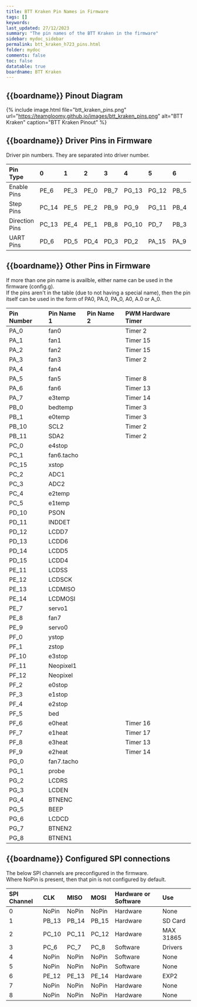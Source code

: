 ```yaml
---
title: BTT Kraken Pin Names in Firmware
tags: []
keywords: 
last_updated: 27/12/2023
summary: "The pin names of the BTT Kraken in the firmware"
sidebar: mydoc_sidebar
permalink: btt_kraken_h723_pins.html
folder: mydoc
comments: false
toc: false
datatable: true
boardname: BTT Kraken
---
```


## {{boardname}} Pinout Diagram

{% include image.html file="btt_kraken_pins.png" url="https://teamgloomy.github.io/images/btt_kraken_pins.png" alt="BTT Kraken" caption="BTT Kraken Pinout" %}

## {{boardname}} Driver Pins in Firmware

Driver pin numbers. They are separated into driver number.

<div class="datatable-begin"></div>

|Pin Type|0|1|2|3|4|5|6|7|
| :------------- |:-------------|:-------------|:-------------|:-------------|:-------------|:-------------|:-------------|:-------------|
|Enable Pins|PE_6| PE_3| PE_0| PB_7| PG_13| PG_12| PB_5| PG_14|
|Step Pins|PC_14| PE_5| PE_2| PB_9| PG_9| PG_11| PB_4| PG_15|
|Direction Pins|PC_13| PE_4| PE_1| PB_8| PG_10| PD_7| PB_3| PB_6|
|UART Pins|PD_6| PD_5| PD_4| PD_3| PD_2| PA_15| PA_9| PA_10|

<div class="datatable-end"></div>

## {{boardname}} Other Pins in Firmware

If more than one pin name is availble, either name can be used in the firmware (config.g).  
If the pins aren't in the table (due to not having a special name), then the pin itself can be used in the form of PA0, PA.0, PA_0, A0, A.0 or A_0.

<div class="datatable-begin"></div>

|Pin Number|Pin Name 1|Pin Name 2|PWM Hardware Timer|
| :------------- |:-------------|:-------------|:-------------|
|PA_0|fan0||Timer 2|
|PA_1|fan1||Timer 15|
|PA_2|fan2||Timer 15|
|PA_3|fan3||Timer 2|
|PA_4|fan4|||
|PA_5|fan5||Timer 8|
|PA_6|fan6||Timer 13|
|PA_7|e3temp||Timer 14|
|PB_0|bedtemp||Timer 3|
|PB_1|e0temp||Timer 3|
|PB_10|SCL2||Timer 2|
|PB_11|SDA2||Timer 2|
|PC_0|e4stop|||
|PC_1|fan6.tacho|||
|PC_15|xstop|||
|PC_2|ADC1|||
|PC_3|ADC2|||
|PC_4|e2temp|||
|PC_5|e1temp|||
|PD_10|PSON|||
|PD_11|INDDET|||
|PD_12|LCDD7|||
|PD_13|LCDD6|||
|PD_14|LCDD5|||
|PD_15|LCDD4|||
|PE_11|LCDSS|||
|PE_12|LCDSCK|||
|PE_13|LCDMISO|||
|PE_14|LCDMOSI|||
|PE_7|servo1|||
|PE_8|fan7|||
|PE_9|servo0|||
|PF_0|ystop|||
|PF_1|zstop|||
|PF_10|e3stop|||
|PF_11|Neopixel1|||
|PF_12|Neopixel|||
|PF_2|e0stop|||
|PF_3|e1stop|||
|PF_4|e2stop|||
|PF_5|bed|||
|PF_6|e0heat||Timer 16|
|PF_7|e1heat||Timer 17|
|PF_8|e3heat||Timer 13|
|PF_9|e2heat||Timer 14|
|PG_0|fan7.tacho|||
|PG_1|probe|||
|PG_2|LCDRS|||
|PG_3|LCDEN|||
|PG_4|BTNENC|||
|PG_5|BEEP|||
|PG_6|LCDCD|||
|PG_7|BTNEN2|||
|PG_8|BTNEN1|||

<div class="datatable-end"></div>

## {{boardname}} Configured SPI connections

The below SPI channels are preconfigured in the firmware.  
Where NoPin is present, then that pin is not configured by default.  

<div class="datatable-begin"></div>

|SPI Channel| CLK | MISO | MOSI | Hardware or Software | Use |
| :------------- |:-------------|:-------------|:-------------|:-------------|:-------------|
|0|NoPin|NoPin|NoPin|Hardware|None|
|1|PB_13|PB_14|PB_15|Hardware|SD Card|
|2|PC_10|PC_11|PC_12|Hardware|MAX 31865|
|3|PC_6|PC_7|PC_8|Software|Drivers|
|4|NoPin|NoPin|NoPin|Software|None|
|5|NoPin|NoPin|NoPin|Software|None|
|6|PE_12|PE_13|PE_14|Hardware|EXP2|
|7|NoPin|NoPin|NoPin|Hardware|None|
|8|NoPin|NoPin|NoPin|Hardware|None|

<div class="datatable-end"></div>
